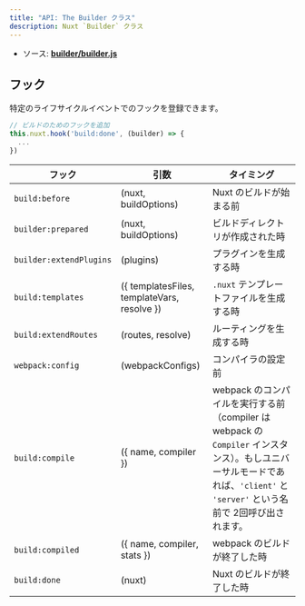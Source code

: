 ```yaml
---
title: "API: The Builder クラス"
description: Nuxt `Builder` クラス
---
```


- ソース: **[builder/builder.js](https://github.com/nuxt/nuxt.js/blob/dev/packages/builder/src/builder.js)**

## フック

特定のライフサイクルイベントでのフックを登録できます。

```js
// ビルドのためのフックを追加
this.nuxt.hook('build:done', (builder) => {
  ...
})
```

フック                | 引数                                        | タイミング
---------------------|--------------------------------------------|----------------------------------------------------------------------------------------------------------------------------------------
`build:before`       | (nuxt, buildOptions)                       | Nuxt のビルドが始まる前
`builder:prepared`     | (nuxt, buildOptions)                       | ビルドディレクトリが作成された時
`builder:extendPlugins`| (plugins)                                  | プラグインを生成する時
`build:templates`    | ({ templatesFiles, templateVars, resolve }) | `.nuxt` テンプレートファイルを生成する時
`build:extendRoutes` | (routes, resolve)                          | ルーティングを生成する時
`webpack:config`       | (webpackConfigs)                           | コンパイラの設定前
`build:compile`      | ({ name, compiler })                       | webpack のコンパイルを実行する前（compiler は webpack の `Compiler` インスタンス）。もしユニバーサルモードであれば、`'client'` と `'server'` という名前で 2回呼び出されます。
`build:compiled`     | ({ name, compiler, stats })                | webpack のビルドが終了した時
`build:done`         | (nuxt)                                     | Nuxt のビルドが終了した時
